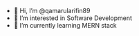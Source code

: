 - 👋 Hi, I’m @qamarularifin89
- 👀 I’m interested in Software Development
- 🌱 I’m currently learning MERN stack

<!---
qamarularifin89/qamarularifin89 is a ✨ special ✨ repository because its `README.md` (this file) appears on your GitHub profile.
You can click the Preview link to take a look at your changes.
--->
